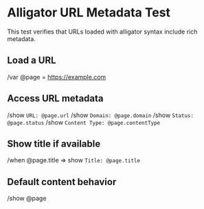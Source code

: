 # Alligator URL Metadata Test

This test verifies that URLs loaded with alligator syntax include rich metadata.

## Load a URL

/var @page = <https://example.com>

## Access URL metadata

/show `URL: @page.url`
/show `Domain: @page.domain`
/show `Status: @page.status`
/show `Content Type: @page.contentType`

## Show title if available

/when @page.title => show `Title: @page.title`

## Default content behavior

/show @page

